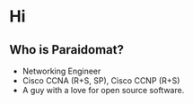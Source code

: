 # Hi


## Who is Paraidomat?

- Networking Engineer
- Cisco CCNA (R+S, SP), Cisco CCNP (R+S)
- A guy with a love for open source software.

